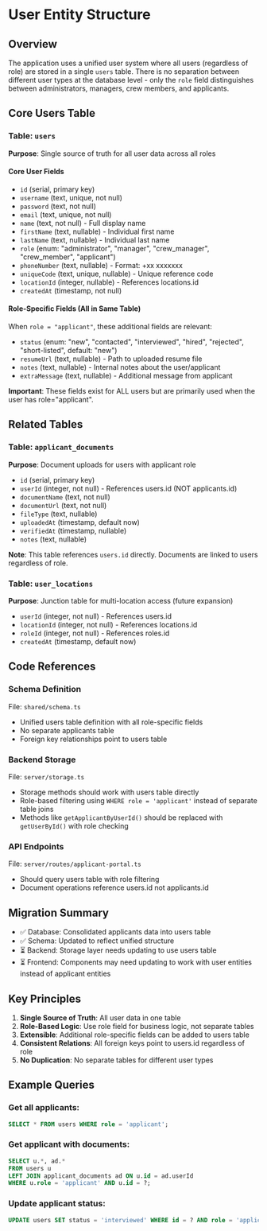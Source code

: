 # User Entity Structure

## Overview
The application uses a unified user system where all users (regardless of role) are stored in a single `users` table. There is no separation between different user types at the database level - only the `role` field distinguishes between administrators, managers, crew members, and applicants.

## Core Users Table

### Table: `users`
**Purpose**: Single source of truth for all user data across all roles

#### Core User Fields
- `id` (serial, primary key)
- `username` (text, unique, not null)
- `password` (text, not null) 
- `email` (text, unique, not null)
- `name` (text, not null) - Full display name
- `firstName` (text, nullable) - Individual first name
- `lastName` (text, nullable) - Individual last name
- `role` (enum: "administrator", "manager", "crew_manager", "crew_member", "applicant")
- `phoneNumber` (text, nullable) - Format: +xx xxxxxxx
- `uniqueCode` (text, unique, nullable) - Unique reference code
- `locationId` (integer, nullable) - References locations.id
- `createdAt` (timestamp, not null)

#### Role-Specific Fields (All in Same Table)
When `role = "applicant"`, these additional fields are relevant:
- `status` (enum: "new", "contacted", "interviewed", "hired", "rejected", "short-listed", default: "new")
- `resumeUrl` (text, nullable) - Path to uploaded resume file
- `notes` (text, nullable) - Internal notes about the user/applicant
- `extraMessage` (text, nullable) - Additional message from applicant

**Important**: These fields exist for ALL users but are primarily used when the user has role="applicant".

## Related Tables

### Table: `applicant_documents`
**Purpose**: Document uploads for users with applicant role

- `id` (serial, primary key)
- `userId` (integer, not null) - References users.id (NOT applicants.id)
- `documentName` (text, not null)
- `documentUrl` (text, not null)
- `fileType` (text, nullable)
- `uploadedAt` (timestamp, default now)
- `verifiedAt` (timestamp, nullable)
- `notes` (text, nullable)

**Note**: This table references `users.id` directly. Documents are linked to users regardless of role.

### Table: `user_locations`
**Purpose**: Junction table for multi-location access (future expansion)

- `userId` (integer, not null) - References users.id
- `locationId` (integer, not null) - References locations.id  
- `roleId` (integer, not null) - References roles.id
- `createdAt` (timestamp, default now)

## Code References

### Schema Definition
File: `shared/schema.ts`
- Unified users table definition with all role-specific fields
- No separate applicants table
- Foreign key relationships point to users table

### Backend Storage
File: `server/storage.ts`
- Storage methods should work with users table directly
- Role-based filtering using `WHERE role = 'applicant'` instead of separate table joins
- Methods like `getApplicantByUserId()` should be replaced with `getUserById()` with role checking

### API Endpoints
File: `server/routes/applicant-portal.ts`
- Should query users table with role filtering
- Document operations reference users.id not applicants.id

## Migration Summary
- ✅ Database: Consolidated applicants data into users table
- ✅ Schema: Updated to reflect unified structure
- ⏳ Backend: Storage layer needs updating to use users table
- ⏳ Frontend: Components may need updating to work with user entities instead of applicant entities

## Key Principles
1. **Single Source of Truth**: All user data in one table
2. **Role-Based Logic**: Use role field for business logic, not separate tables
3. **Extensible**: Additional role-specific fields can be added to users table
4. **Consistent Relations**: All foreign keys point to users.id regardless of role
5. **No Duplication**: No separate tables for different user types

## Example Queries

### Get all applicants:
```sql
SELECT * FROM users WHERE role = 'applicant';
```

### Get applicant with documents:
```sql
SELECT u.*, ad.* 
FROM users u 
LEFT JOIN applicant_documents ad ON u.id = ad.userId 
WHERE u.role = 'applicant' AND u.id = ?;
```

### Update applicant status:
```sql
UPDATE users SET status = 'interviewed' WHERE id = ? AND role = 'applicant';
```